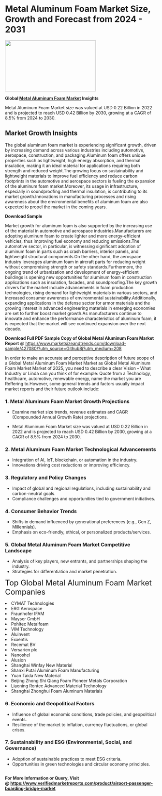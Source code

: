 <H1>Metal Aluminum Foam Market Size, Growth and Forecast from 2024 - 2031</H1><img class="aligncenter size-medium wp-image-584254" src="https://thirdeyenews.in/wp-content/uploads/2024/09/Global-Market-Research-300x168.jpeg" alt="" width="300" height="168" /><p><strong>Global&nbsp;<a href="https://www.marketsizeandtrends.com/download-sample/427080/?utm_source=Github8j?utm_medium=208">Metal Aluminum Foam Market</a> Insights</strong></p><p>Metal Aluminum Foam Market size was valued at USD 0.22 Billion in 2022 and is projected to reach USD 0.42 Billion by 2030, growing at a CAGR of 8.5% from 2024 to 2030.</p><p><h2>Market Growth Insights</h2> <p>The global aluminum foam market is experiencing significant growth, driven by increasing demand across various industries including automotive, aerospace, construction, and packaging.Aluminum foam offers unique properties such as lightweight, high energy absorption, and thermal insulation, making it an ideal material for applications requiring both strength and reduced weight.The growing focus on sustainability and lightweight materials to improve fuel efficiency and reduce carbon footprints in the automotive and aerospace sectors is fueling the expansion of the aluminum foam market.Moreover, its usage in infrastructure, especially in soundproofing and thermal insulation, is contributing to its market growth.Innovations in manufacturing processes and rising awareness about the environmental benefits of aluminum foam are also expected to propel the market in the coming years.</p> <p><strong>Download Sample</strong></p> <p>Market growth for aluminum foam is also supported by the increasing use of the material in automotive and aerospace industries.Manufacturers are adopting aluminum foam to create lighter and more energy-efficient vehicles, thus improving fuel economy and reducing emissions.The automotive sector, in particular, is witnessing significant adoption of aluminum foam in parts such as crash barriers, interior panels, and lightweight structural components.On the other hand, the aerospace industry leverages aluminum foam in aircraft parts for reducing weight without compromising strength or safety standards.Furthermore, the ongoing trend of urbanization and development of energy-efficient buildings is opening new opportunities for aluminum foam in construction applications such as insulation, facades, and soundproofing.The key growth drivers for the market include advancements in foam production technologies, rising demand for lightweight materials in various sectors, and increased consumer awareness of environmental sustainability.Additionally, expanding applications in the defense sector for armor materials and the growing interest in advanced engineering materials in emerging economies are set to further boost market growth.As manufacturers continue to innovate and enhance the performance characteristics of aluminum foam, it is expected that the market will see continued expansion over the next decade.</p> <p><span class=""><strong>Download Full PDF Sample Copy of Global Metal Aluminum Foam Market Report</strong> @ <a href="https://www.marketsizeandtrends.com/download-sample/427080/?utm_source=Github8j?utm_medium=208" target="_blank">https://www.marketsizeandtrends.com/download-sample/427080/?utm_source=Github8j?utm_medium=208</a></span></p><p>In order to make an accurate and perceptive description of future scope of a Global&nbsp;Metal Aluminum Foam Market Market as Global&nbsp;Metal Aluminum Foam Market Market of 2025, you need to describe a clear Vision &ndash; What Industry or Linda can you think of for example: Quote from a Technology, healthcare, automotive, renewable energy, name the market you are Reffering to.However, some general trends and factors usually impact market reports and their future outlook include:</p><h3>1.&nbsp;<strong>Metal Aluminum Foam Market Growth Projections</strong></h3><ul><li>Examine market size trends, revenue estimates and CAGR (Compounded Annual Growth Rate) projections.</li><li><p>Metal Aluminum Foam Market size was valued at USD 0.22 Billion in 2022 and is projected to reach USD 0.42 Billion by 2030, growing at a CAGR of 8.5% from 2024 to 2030.</p></li></ul><h3>2.&nbsp;<strong>Metal Aluminum Foam Market Technological Advancements</strong></h3><ul><li>Integration of AI, IoT, blockchain, or automation in the industry.</li><li>Innovations driving cost reductions or improving efficiency.</li></ul><h3>3.&nbsp;<strong>Regulatory and Policy Changes</strong></h3><ul><li>Impact of global and regional regulations, including sustainability and carbon-neutral goals.</li><li>Compliance challenges and opportunities tied to government initiatives.</li></ul><h3>4.&nbsp;<strong>Consumer Behavior Trends</strong></h3><ul><li>Shifts in demand influenced by generational preferences (e.g., Gen Z, Millennials).</li><li>Emphasis on eco-friendly, ethical, or personalized products/services.</li></ul><h3>5.&nbsp;<strong>Global Metal Aluminum Foam Market Competitive Landscape</strong></h3><ul><li>Analysis of key players, new entrants, and partnerships shaping the industry.</li><li>Strategies for differentiation and market penetration.</li></ul><p data-pm-slice="1 1 []"><span style="color: inherit; font-family: inherit; font-size: 25px;">Top Global Metal Aluminum Foam Market Companies</span></p><div class="" data-test-id=""><p><li>CYMAT Technologies</li><li> ERG Aerospace</li><li> Fraunhofer IFAM</li><li> Mayser GmbH</li><li> Pohltec Metalfoam</li><li> VIM Technology</li><li> Aluinvent</li><li> Exxentis</li><li> Recemat BV</li><li> Versarien plc</li><li> Nanoshel</li><li> Alusion</li><li> Shanghai Winfay New Material</li><li> Shanxi Putai Aluminum Foam Manufacturing</li><li> Yuan Taida New Material</li><li> Beijing Zhong Shi Qiang Foam Pioneer Metals Corporation</li><li> Liaoning Rontec Advanced Material Technology</li><li> Shanghai Zhonghui Foam Aluminum Materials</li></p></div><h3>6.&nbsp;<strong>Economic and Geopolitical Factors</strong></h3><ul><li>Influence of global economic conditions, trade policies, and geopolitical events.</li><li>Resilience of the market to inflation, currency fluctuations, or global crises.</li></ul><h3>7.&nbsp;<strong>Sustainability and ESG (Environmental, Social, and Governance)</strong></h3><ul><li>Adoption of sustainable practices to meet ESG criteria.</li><li>Opportunities in green technologies and circular economy principles.</li></ul><h2><strong style="font-size: 14px;">For More Information or Query, Visit @&nbsp;</strong><a style="background-color: #ffffff; font-size: 14px;" href="https://www.marketsizeandtrends.com/report/metal-aluminum-foam-market/" target="_blank">https://www.verifiedmarketreports.com/product/airport-passenger-boarding-bridge-market</a></h2>